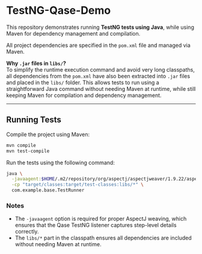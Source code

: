 # TestNG-Qase-Demo

This repository demonstrates running **TestNG tests using Java**, while using Maven for dependency management and compilation.

All project dependencies are specified in the `pom.xml` file and managed via Maven.  

 **Why `.jar` files in `libs/`?**  
To simplify the runtime execution command and avoid very long classpaths, all dependencies from the `pom.xml` have also been extracted into `.jar` files and placed in the `libs/` folder. This allows tests to run using a straightforward Java command without needing Maven at runtime, while still keeping Maven for compilation and dependency management.

---

## Running Tests

Compile the project using Maven:

```bash
mvn compile
mvn test-compile
```

Run the tests using the following command:

```bash
java \
  -javaagent:$HOME/.m2/repository/org/aspectj/aspectjweaver/1.9.22/aspectjweaver-1.9.22.jar \
  -cp "target/classes:target/test-classes:libs/*" \
  com.example.base.TestRunner
```

### Notes

- The `-javaagent` option is required for proper AspectJ weaving, which ensures that the Qase TestNG listener captures step-level details correctly.  
- The `libs/*` part in the classpath ensures all dependencies are included without needing Maven at runtime.